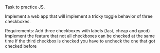 Task to practice JS.

Implement a web app that will implement a tricky toggle behavior of three checkboxes.

Requirements:
Add three checkboxes with labels (fast, cheap and good)
Implement the feature that not all checkboxes can be checked at the same time
If the third checkbox is checked you have to uncheck the one that got checked before

